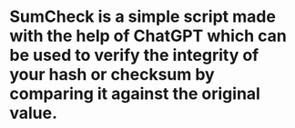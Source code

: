 # SumCheck is a simple script made with the help of ChatGPT which can be used to verify the integrity of your hash or checksum by comparing it against the original value.

